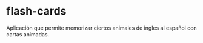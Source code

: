 # flash-cards
Aplicación que permite memorizar ciertos animales de ingles al español con cartas animadas.
